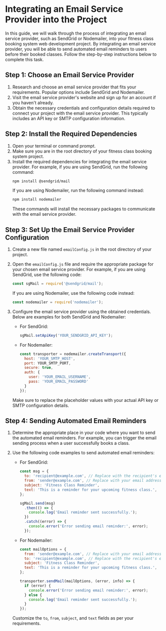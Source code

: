 #  Integrating an Email Service Provider into the Project

In this guide, we will walk through the process of integrating an email service provider, such as SendGrid or Nodemailer, into your fitness class booking system web development project. By integrating an email service provider, you will be able to send automated email reminders to users before their booked classes. Follow the step-by-step instructions below to complete this task.

## Step 1: Choose an Email Service Provider
1. Research and choose an email service provider that fits your requirements. Popular options include SendGrid and Nodemailer.
2. Visit the email service provider's website and sign up for an account if you haven't already.
3. Obtain the necessary credentials and configuration details required to connect your project with the email service provider. This typically includes an API key or SMTP configuration information.

## Step 2: Install the Required Dependencies
1. Open your terminal or command prompt.
2. Make sure you are in the root directory of your fitness class booking system project.
3. Install the required dependencies for integrating the email service provider. For example, if you are using SendGrid, run the following command:
    ```bash
    npm install @sendgrid/mail
    ```
   If you are using Nodemailer, run the following command instead:
    ```bash
    npm install nodemailer
    ```
   These commands will install the necessary packages to communicate with the email service provider.

## Step 3: Set Up the Email Service Provider Configuration
1. Create a new file named `emailConfig.js` in the root directory of your project.
2. Open the `emailConfig.js` file and require the appropriate package for your chosen email service provider. For example, if you are using SendGrid, use the following code:
    ```javascript
    const sgMail = require('@sendgrid/mail');
    ```
   If you are using Nodemailer, use the following code instead:
    ```javascript
    const nodemailer = require('nodemailer');
    ```

3. Configure the email service provider using the obtained credentials. Below are examples for both SendGrid and Nodemailer:

   - For SendGrid:
     ```javascript
     sgMail.setApiKey('YOUR_SENDGRID_API_KEY');
     ```

   - For Nodemailer:
     ```javascript
     const transporter = nodemailer.createTransport({
       host: 'YOUR_SMTP_HOST',
       port: YOUR_SMTP_PORT,
       secure: true,
       auth: {
         user: 'YOUR_EMAIL_USERNAME',
         pass: 'YOUR_EMAIL_PASSWORD'
       }
     });
     ```

   Make sure to replace the placeholder values with your actual API key or SMTP configuration details.

## Step 4: Sending Automated Email Reminders
1. Determine the appropriate place in your code where you want to send the automated email reminders. For example, you can trigger the email sending process when a user successfully books a class.
2. Use the following code examples to send automated email reminders:

   - For SendGrid:
     ```javascript
     const msg = {
       to: 'recipient@example.com', // Replace with the recipient's email address
       from: 'sender@example.com', // Replace with your email address
       subject: 'Fitness Class Reminder',
       text: 'This is a reminder for your upcoming fitness class.',
     };

     sgMail.send(msg)
       .then(() => {
         console.log('Email reminder sent successfully.');
       })
       .catch((error) => {
         console.error('Error sending email reminder:', error);
       });
     ```

   - For Nodemailer:
     ```javascript
     const mailOptions = {
       from: 'sender@example.com', // Replace with your email address
       to: 'recipient@example.com', // Replace with the recipient's email address
       subject: 'Fitness Class Reminder',
       text: 'This is a reminder for your upcoming fitness class.',
     };

     transporter.sendMail(mailOptions, (error, info) => {
       if (error) {
         console.error('Error sending email reminder:', error);
       } else {
         console.log('Email reminder sent successfully.');
       }
     });
     ```

   Customize the `to`, `from`, `subject`, and `text` fields as per your requirements.

